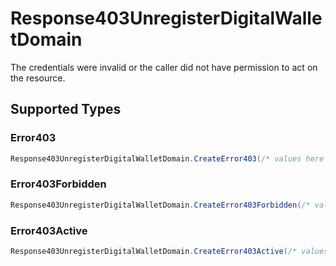 # Response403UnregisterDigitalWalletDomain

The credentials were invalid or the caller did not have permission to act on the resource.


## Supported Types

### Error403

```csharp
Response403UnregisterDigitalWalletDomain.CreateError403(/* values here */);
```

### Error403Forbidden

```csharp
Response403UnregisterDigitalWalletDomain.CreateError403Forbidden(/* values here */);
```

### Error403Active

```csharp
Response403UnregisterDigitalWalletDomain.CreateError403Active(/* values here */);
```
